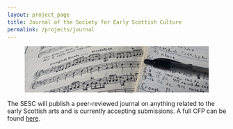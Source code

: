 ```yaml
---
layout: project_page
title: Journal of the Society for Early Scottish Culture
permalink: /projects/journal
---
```


<figure class="image centered">
  <img src="/assets/img/research.png">
</figure>

The SESC will publish a peer-reviewed journal on anything related to the early
Scottish arts and is currently accepting submissions. A full CFP can be found [here](/assets/docs/cfp-2019.pdf).
